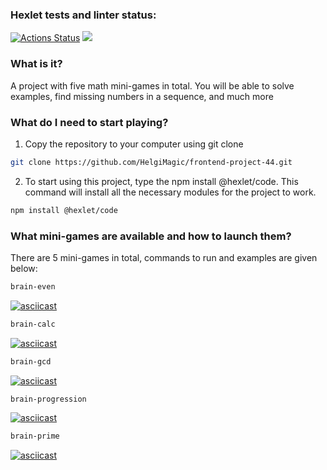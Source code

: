 ### Hexlet tests and linter status:

[![Actions Status](https://github.com/HelgiMagic/frontend-project-44/workflows/hexlet-check/badge.svg)](https://github.com/HelgiMagic/frontend-project-44/actions)
<a href="https://codeclimate.com/github/HelgiMagic/frontend-project-44/maintainability"><img src="https://api.codeclimate.com/v1/badges/87073acfe92277dbc14e/maintainability" /></a>

### What is it?

A project with five math mini-games in total. You will be able to solve examples, find missing numbers in a sequence, and much more

### What do I need to start playing?

1. Copy the repository to your computer using git clone
```bash
git clone https://github.com/HelgiMagic/frontend-project-44.git
```
2. To start using this project, type the npm install @hexlet/code. This command will install all the necessary modules for the project to work.
```bash
npm install @hexlet/code
```

### What mini-games are available and how to launch them?

There are 5 mini-games in total, commands to run and examples are given below:

```bash
brain-even
```
[![asciicast](https://asciinema.org/a/lUn08YgSw3oB8ZR2G1AkuJBA1.svg)](https://asciinema.org/a/lUn08YgSw3oB8ZR2G1AkuJBA1)
```bash
brain-calc
```
[![asciicast](https://asciinema.org/a/6AkcQFP3seKPIZ3tyY9b5hfJV.svg)](https://asciinema.org/a/6AkcQFP3seKPIZ3tyY9b5hfJV)
```bash
brain-gcd
```
[![asciicast](https://asciinema.org/a/botg5Rt1nOUbk2izWryMXaM90.svg)](https://asciinema.org/a/botg5Rt1nOUbk2izWryMXaM90)
```bash
brain-progression
```
[![asciicast](https://asciinema.org/a/9XlQtv4Tu2BecNVlnkGbSC27s.svg)](https://asciinema.org/a/9XlQtv4Tu2BecNVlnkGbSC27s)
```bash
brain-prime
```
[![asciicast](https://asciinema.org/a/3aCgP4wkTSmz7v06fNjoQfaWx.svg)](https://asciinema.org/a/3aCgP4wkTSmz7v06fNjoQfaWx)